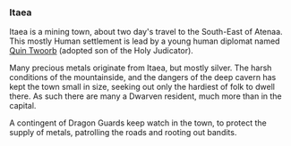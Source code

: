 ### Itaea
Itaea is a mining town, about two day's travel to the South-East of Atenaa.  This mostly Human settlement is lead by a young human diplomat named [Quin Twoorb](#QuinnTwoorb) (adopted son of the Holy Judicator).

Many precious metals originate from Itaea, but mostly silver.  The harsh conditions of the mountainside, and the dangers of the deep cavern has kept the town small in size, seeking out only the hardiest of folk to dwell there.  As such there are many a Dwarven resident, much more than in the capital.

A contingent of Dragon Guards keep watch in the town, to protect the supply of metals, patrolling the roads and rooting out bandits.